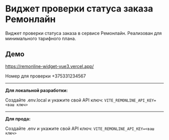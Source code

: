 # Виджет проверки статуса заказа Ремонлайн
Виджет проверки статуса заказа в сервисе Ремонлайн. Реализован для минимального тарифного плана.

## Демо
https://remonline-widget-vue3.vercel.app/

Номер для проверки +375331234567

---
**Для локальной разработки:**

Создайте .env.local и укажите свой API ключ:
`VITE_REMONLINE_API_KEY=<ваш ключ>`

---

**Для прода:**

Создайте .env и укажите свой API ключ:
`VITE_REMONLINE_API_KEY=<ваш ключ>`


